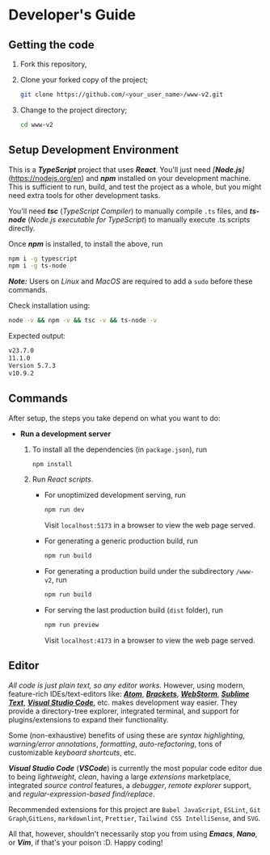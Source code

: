 # Developer's Guide

## Getting the code

1. Fork this repository,

2. Clone your forked copy of the project;

    ```bash
    git clone https://github.com/<your_user_name>/www-v2.git
    ```

3. Change to the project directory;

    ```bash
    cd www-v2
    ```

## Setup Development Environment

This is a _**TypeScript**_ project that uses _**React**_. You'll just need _[**Node.js**]_(https://nodejs.org/en) and _**npm**_ installed on your development machine.
This is sufficient to run, build, and test the project as a whole, but you might need extra tools for other development tasks.

You'll need _**tsc**_ (_TypeScript Compiler_) to manually compile `.ts` files, and _**ts-node**_ (_Node.js executable for TypeScript_) to manually execute .ts scripts directly.

Once _**npm**_ is installed, to install the above, run

```bash
npm i -g typescript
npm i -g ts-node
```

_**Note:**_ Users on _Linux_ and _MacOS_ are required to add a `sudo` before these commands.

Check installation using:

```bash
node -v && npm -v && tsc -v && ts-node -v
```

Expected output:

```bash
v23.7.0
11.1.0
Version 5.7.3
v10.9.2
```

## Commands

After setup, the steps you take depend on what you want to do:

- **Run a development server**

    1. To install all the dependencies (in `package.json`), run

        ```bash
        npm install
        ```

    2. Run _React scripts_.

        - For unoptimized development serving, run

            ```bash
            npm run dev
            ```

            Visit `localhost:5173` in a browser to view the web page served.

        - For generating a generic production build, run

            ```bash
            npm run build
            ```

        - For generating a production build under the subdirectory `/www-v2`, run

            ```bash
            npm run build
            ```

        - For serving the last production build (`dist` folder), run

            ```bash
            npm run preview
            ```

            Visit `localhost:4173` in a browser to view the web page served.

## Editor

_All code is just plain text, so any editor works._ However, using modern, feature-rich IDEs/text-editors like:
[_**Atom**_](https://github.blog/2022-06-08-sunsetting-atom/),
[_**Brackets**_](https://brackets.io),
[_**WebStorm**_](https://www.jetbrains.com/webstorm/),
[_**Sublime Text**_](https://www.sublimetext.com/),
[_**Visual Studio Code**_](https://code.visualstudio.com/), etc. makes development way easier. They provide a directory-tree explorer, integrated terminal, and support for plugins/extensions to expand their functionality.

Some (non-exhaustive) benefits of using these are _syntax highlighting_,
_warning/error annotations_, _formatting_, _auto-refactoring_, tons of customizable
_keyboard shortcuts_, etc.

_**Visual Studio Code**_ (_**VSCode**_) is currently the most popular code editor due to being _lightweight_, _clean_, having a large _extensions_ marketplace, integrated _source control_ features, a _debugger_, _remote explorer_ support, and _regular-expression-based find/replace_.


Recommended extensions for this project are `Babel JavaScript`, `ESLint`, `Git Graph`,`GitLens`, `markdownlint`, `Prettier`, `Tailwind CSS IntelliSense`, and `SVG`.

All that, however, shouldn't necessarily stop you from using _**Emacs**_, _**Nano**_, or _**Vim**_,
if that's your poison :D. Happy coding!
